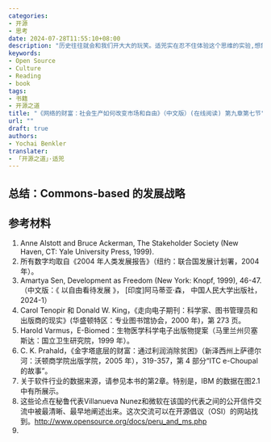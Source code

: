 ```yaml
---
categories:
- 开源
- 思考
date: 2024-07-28T11:55:10+08:00
description: "历史往往就会和我们开大大的玩笑。适兕实在忍不住体验这个思维的实验,想象虚拟的历史，于是尝试花几个月的时间翻译。Enjoy！Happy Reading～"
keywords:
- Open Source
- Culture
- Reading
- book
tags:
- 书籍
- 开源之道
title: "《网络的财富：社会生产如何改变市场和自由》（中文版）(在线阅读) 第九章第七节"
url: ""
draft: true
authors:
- Yochai Benkler
translater:
- 「开源之道」·适兕
---
```


## 总结：Commons-based 的发展战略

## 参考材料

1. Anne Alstott and Bruce Ackerman, The Stakeholder Society (New Haven, CT: Yale University Press, 1999).
2. 所有数字均取自《2004​​ 年人类发展报告》（纽约：联合国发展计划署，2004 年）。
3. Amartya Sen, Development as Freedom (New York: Knopf, 1999), 46-47.（中文版：《 以自由看待发展 》， [印度]阿马蒂亚·森， 中国人民大学出版社，2024-1）
4. Carol Tenopir 和 Donald W. King，《走向电子期刊：科学家、图书管理员和出版商的现实》(华盛顿特区：专业图书馆协会，2000 年)，第 273 页。
5. Harold Varmus，E-Biomed：生物医学科学电子出版物提案（马里兰州贝塞斯达：国立卫生研究院，1999 年）。
6. C. K. Prahald，《金字塔底层的财富：通过利润消除贫困》（新泽西州上萨德尔河：沃顿商学院出版学院，2005 年），319-357，第 4 部分“ITC e-Choupal 的故事”。
7. 关于软件行业的数据来源，请参见本书的第2章。特别是，IBM 的数据在图2.1中有所展示。
8. 这些论点在秘鲁代表Villanueva Nunez和微软在该国的代表之间的公开信件交流中被最清晰、最早地阐述出来。这次交流可以在开源倡议（OSI）的网站找到。http://www.opensource.org/docs/peru_and_ms.php
9. 
